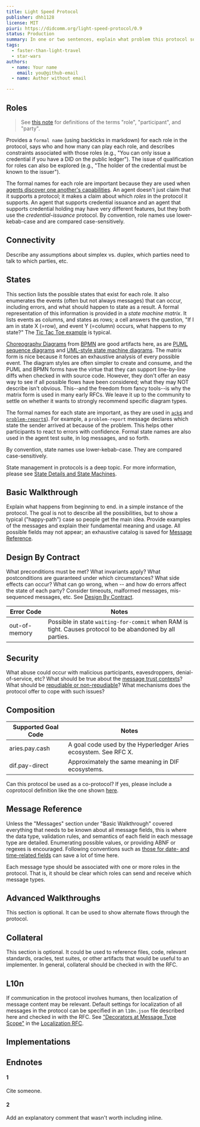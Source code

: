 ```yaml
---
title: Light Speed Protocol
publisher: dhh1128
license: MIT
piuri: https://didcomm.org/light-speed-protocol/0.9
status: Production
summary: In one or two sentences, explain what problem this protocol solve, how it works, and other key characteristics.
tags:
  - faster-than-light-travel
  - star-wars
authors:
  - name: Your name
    email: you@github-email
  - name: Author without email

---
```


## Roles

> See [this note](https://github.com/hyperledger/aries-rfcs/tree/master/concepts/0003-protocols/roles-participants-etc.md) for definitions of the terms "role", "participant", and "party".

Provides a `formal name` (using backticks in markdown) for each role in the protocol, says who and how many can play each role, and describes constraints associated with those roles (e.g., "You can only issue a credential if you have a DID on the public ledger"). The issue of qualification for roles can also be explored (e.g., "The holder of the credential must be known to the issuer").

The formal names for each role are important because they are used when [agents discover one another's capabilities](https://github.com/hyperledger/aries-rfcs/tree/master/features/0031-discover-features). An agent doesn't just claim that it supports a protocol; it makes a claim about which *roles* in the protocol it supports. An agent that supports credential issuance and an agent that supports credential holding may have very different features, but they both use the _credential-issuance_ protocol. By convention, role names use lower-kebab-case and are compared case-sensitively.

## Connectivity

Describe any assumptions about simplex vs. duplex, which parties need to talk to which parties, etc.

## States

This section lists the possible states that exist for each role. It also enumerates the events (often but not always messages) that can occur, including errors, and what should happen to state as a result. A formal representation of this information is provided in a _state machine matrix_. It lists events as columns, and states as rows; a cell answers the question, "If I am in state X (=row), and event Y (=column) occurs, what happens to my state?" The [Tic Tac Toe example](https://github.com/hyperledger/aries-rfcs/blob/master/concepts/0003-protocols/tictactoe/README.md#states) is typical.

[Choreography Diagrams](
https://www.visual-paradigm.com/guide/bpmn/bpmn-orchestration-vs-choreography-vs-collaboration/#bpmn-choreography) from [BPMN](http://www.bpmn.org/) are good artifacts here, as are [PUML sequence diagrams](
http://plantuml.com/sequence-diagram) and [UML-style state machine diagrams](http://agilemodeling.com/artifacts/stateMachineDiagram.htm). The matrix form is nice because it forces an exhaustive analysis of every possible event. The diagram styles are often simpler to create and consume, and the PUML and BPMN forms have the virtue that they can support line-by-line diffs when checked in with source code. However, they don't offer an easy way to see if all possible flows have been considered; what they may NOT describe isn't obvious. This--and the freedom from fancy tools--is why the matrix form is used in many early RFCs. We leave it up to the community to settle on whether it wants to strongly recommend specific diagram types.

The formal names for each state are important, as they are used in [`ack`s](https://github.com/hyperledger/aries-rfcs/tree/master/features/0015-acks) and [`problem-report`s](https://github.com/hyperledger/aries-rfcs/tree/master/features/0035-report-problem)). For example, a `problem-report` message declares which state the sender arrived at because of the problem. This helps other participants to react to errors with confidence. Formal state names are also used in the agent test suite, in log messages, and so forth.

By convention, state names use lower-kebab-case. They are compared case-sensitively.

State management in protocols is a deep topic. For more information, please see [State Details and State Machines](https://github.com/hyperledger/aries-rfcs/blob/master/concepts/0003-protocols/state-details.md).

## Basic Walkthrough

Explain what happens from beginning to end. in a simple instance of the protocol. The goal is not to describe all the possibilities, but to show a typical ("happy-path") case so people get the main idea. Provide examples of the messages and explain their fundamental meaning and usage. All possible fields may not appear; an exhaustive catalog is saved for [Message Reference](#message-reference).

## Design By Contract

What preconditions must be met? What invariants apply? What postconditions are guaranteed under which circumstances? What side effects can occur? What can go wrong, when -- and how do errors affect the state of each party? Consider timeouts, malformed messages, mis-sequenced messages, etc. See [Design By Contract](https://en.wikipedia.org/wiki/Design_by_contract).

Error Code | Notes
--- | ---
out-of-memory | Possible in state `waiting-for-commit` when RAM is tight. Causes protocol to be abandoned by all parties.

## Security

What abuse could occur with malicious participants, eavesdroppers, denial-of-service, etc? What should be true about the [message trust contexts](https://github.com/hyperledger/aries-rfcs/blob/master/concepts/0029-message-trust-contexts/README.md)? What should be [repudiable or non-repudiable](https://github.com/hyperledger/aries-rfcs/blob/master/concepts/0049-repudiation/README.md)? What mechanisms does the protocol offer to cope with such issues?

## Composition

Supported Goal Code | Notes
--- | ---
aries.pay.cash | A goal code used by the Hyperledger Aries ecosystem. See RFC X.
dif.pay-direct | Approximately the same meaning in DIF ecosystems.

Can this protocol be used as a co-protocol? If yes, please include a coprotocol definition like the one shown [here](https://github.com/hyperledger/aries-rfcs/blob/master/concepts/0478-coprotocols/README.md#example).

## Message Reference

Unless the "Messages" section under "Basic Walkthrough" covered everything that needs to be known about all message fields, this is where the data type, validation rules, and semantics of each field in each message type are detailed. Enumerating possible values, or providing ABNF or regexes is encouraged. Following conventions such as [those for date- and time-related fields](https://github.com/hyperledger/aries-rfcs/tree/master/concepts/0074-didcomm-best-practices#date-time-conventions) can save a lot of time here.

Each message type should be associated with one or more roles in the protocol. That is, it should be clear which roles can send and receive which message types.

## Advanced Walkthroughs

This section is optional. It can be used to show alternate flows through
the protocol.

## Collateral

This section is optional. It could be used to reference files, code,
relevant standards, oracles, test suites, or other artifacts that would
be useful to an implementer. In general, collateral should be checked in
with the RFC.

## L10n

If communication in the protocol involves humans, then localization of
message content may be relevant. Default settings for localization of
all messages in the protocol can be specified in an `l10n.json` file
described here and checked in with the RFC. See ["Decorators at Message
Type Scope"](https://github.com/hyperledger/aries-rfcs/tree/master/concepts/0011-decorators#decorator-scope)
in the [Localization RFC](https://github.com/hyperledger/aries-rfcs/tree/master/features/0043-l10n).

## Implementations

## Endnotes

#### 1
Cite someone.

#### 2
Add an explanatory comment that wasn't worth including inline.

